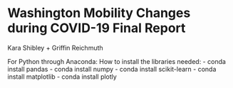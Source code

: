 # Washington Mobility Changes during COVID-19 Final Report
Kara Shibley + Griffin Reichmuth 

For Python through Anaconda:
  How to install the libraries needed: 
    - conda install pandas
    - conda install numpy
    - conda install scikit-learn
    - conda install matplotlib
    - conda install plotly

